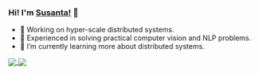 <!--
Here are some ideas to get you started:

- 🔭 I’m currently working on ...
- 🌱 I’m currently learning ...
- 👯 I’m looking to collaborate on ...
- 🤔 I’m looking for help with ...
- 💬 Ask me about ...
- 📫 How to reach me: ...
- 😄 Pronouns: ...
- ⚡ Fun fact: ...
-->

### Hi! I'm [Susanta!](https://susantabiswas.github.io) 👋

- 🔭 Working on hyper-scale distributed systems.
- 🔭 Experienced in solving practical computer vision and NLP problems.
- 🌱 I’m currently learning more about distributed systems.  

<a href="https://github.com/susantabiswas">
  <img align="center" src="https://github-readme-stats.vercel.app/api?username=susantabiswas&show_icons=true&theme=dracula&private=true&include_all_commits=true" />
</a>
<td>
<a href="https://github.com/susantabiswas">
  <!-- Change the `github-readme-stats.anuraghazra1.vercel.app` to `github-readme-stats.vercel.app`  -->
  <img align="center" src="https://github-readme-stats.vercel.app/api/top-langs/?username=susantabiswas&hide=jupyter%20notebook,css&layout=compact&theme=dracula" />
</a>
